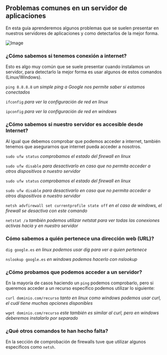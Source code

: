 ## Problemas comunes en un servidor de aplicaciones

En esta guía aprenderemos algunos problemas que se suelen presentar en nuestros servidores de aplicaciones y como detectarlos de la mejor forma.

![Image](https://promwebsoft.com/files/images/varias/desarrollo-aplicaciones-web.png)

### ¿Cómo sabemos si tenemos conexión a internet? 

Esto es algo muy común que se suele presentar cuando instalamos un servidor, para detectarlo la mejor forma es usar algunos de estos comandos (Linux/Windows).

`ping 8.8.8.8` _un simple ping a Google nos permite saber si estamos conectados_

`ifconfig` _para ver la configuración de red en linux_

`ipconfig` _para ver la configuración de red en windows_

### ¿Cómo sabemos si nuestro servidor es accesible desde Internet?

Al igual que debemos comprobar que podemos acceder a internet, también tenemos que asegurarnos que internet pueda acceder a nosotros.

`sudo ufw status` _comprobamos el estado del firewall en linux_

`sudo ufw disable` _para desactivarlo en caso que no permita acceder a otros dispositivos a nuestro servidor_

`sudo ufw status` _comprobamos el estado del firewall en linux_

`sudo ufw disable` _para desactivarlo en caso que no permita acceder a otros dispositivos a nuestro servidor_

`netsh advfirewall set currentprofile state off` _en el caso de windows, el firewall se desactiva con este comando_

`netstat /a` _también podemos utilizar netstat para ver todas las conexiones activas hacia y en nuestro servidor_


### Cómo sabemos a quién pertenece una dirección web (URL)?

`dig google.es` _en linux podemos usar dig para ver a quien pertenece_

`nslookup google.es` _en windows podemos hacerlo con nslookup_

### ¿Cómo probamos que podemos acceder a un servidor?

En la mayoría de casos haciendo un `ping` podemos comprobarlo, pero si queremos acceder a un recurso específico podemos utilizar lo siguiente:

`curl dominio.com/recurso` _tanto en linux como windows podemos usar curl, el cuál tiene muchas opciones disponibles_

`wget dominio.com/recurso` _este también es similar al curl, pero en windows deberemos instalarlo por separado_

### ¿Qué otros comandos te han hecho falta?

En la sección de comprobación de firewalls tuve que utilizar algunos especificos como `netsh`.
